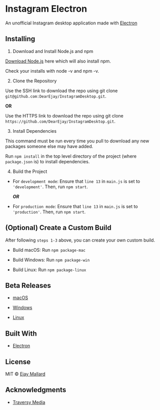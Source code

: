 # Instagram Electron

An unofficial Instagram desktop application made with [Electron](http://electron.atom.io/)

## Installing

1. Download and Install Node.js and npm

[Download Node.js](https://nodejs.org/en/download/) here which will also install npm.

Check your installs with node -v and npm -v.

2. Clone the Repository

Use the SSH link to download the repo using git clone ```git@github.com:DearEjay/InstagramDesktop.git```.

**OR**

Use the HTTPS link to download the repo using git clone ```https://github.com/DearEjay/InstagramDesktop.git```.

3. Install Dependencies

This command must be run every time you pull to download any new packages someone else may have added.

Run ```npm install``` in the top level directory of the project (where ```package.json``` is) to install dependencies.


4. Build the Project

* For ```development mode```:
	Ensure that ```line 13``` in ```main.js``` is set to ```'development'```.
	 Then, run ```npm start```.

    ***OR***

* For ```production mode```:
	Ensure that ```line 13``` in ```main.js``` is set to ```'production'```.
	 Then, run ```npm start```.

## (Optional) Create a Custom Build

After following ```steps 1-3``` above, you can create your own custom build. 

* Build macOS:
	Run ```npm package-mac```

* Build Windows:
	Run ```npm package-win```
* Build Linux:
	Run ```npm package-linux```

## Beta Releases

* [macOS](https://www.dropbox.com/s/bzp2umy3trzsn2b/InstagramDesktop%20%28beta%29-macOs-x64.zip?dl=0)

* [Windows](https://www.dropbox.com/s/tahs85y0bgifaqs/InstagramDesktop%20%28beta%29-win32-ia32.zip?dl=0)

* [Linux](https://www.dropbox.com/s/j8q2yebdpdttvyx/InstagramDesktop%20%28beta%29-linux-x64.zip?dl=0)




## Built With

* [Electron](http://electron.atom.io/)


## License

MIT © [Ejay Mallard](https://cs.baylor.edu/~mallard/)

## Acknowledgments

* [Traversy Media](http://www.traversymedia.com)



